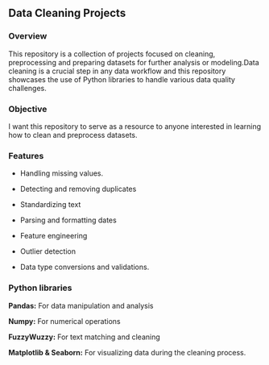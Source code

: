 ## Data Cleaning Projects
### Overview
This repository is a collection of projects focused on cleaning, preprocessing and preparing datasets for further analysis or modeling.Data cleaning is a crucial step in any data workflow and this repository showcases the use of Python libraries to handle various data quality challenges.
### Objective
I want this repository to serve as a resource to anyone interested in learning how to clean and preprocess datasets.
### Features
* Handling missing values.

* Detecting and removing duplicates

* Standardizing text

* Parsing and formatting dates

* Feature engineering

* Outlier detection

* Data type conversions and validations. 
### Python libraries
**Pandas:** For data manipulation and analysis

**Numpy:** For numerical operations

**FuzzyWuzzy:** For text matching and cleaning

**Matplotlib & Seaborn:** For visualizing data during the cleaning process.